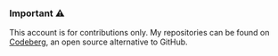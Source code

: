 ### Important ⚠️
This account is for contributions only. My repositories can be found on [Codeberg](https://codeberg.org/didek/), an open source alternative to GitHub.
